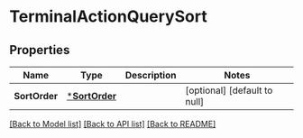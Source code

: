 # TerminalActionQuerySort

## Properties

 Name          | Type                           | Description | Notes                        
---------------|--------------------------------|-------------|------------------------------
 **SortOrder** | [***SortOrder**](SortOrder.md) |             | [optional] [default to null] 

[[Back to Model list]](../README.md#documentation-for-models) [[Back to API list]](../README.md#documentation-for-api-endpoints) [[Back to README]](../README.md)

